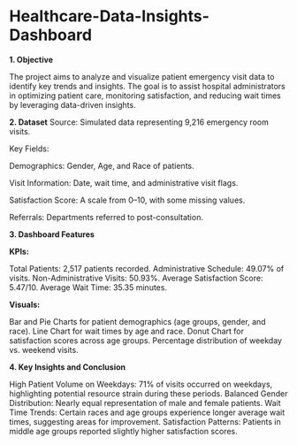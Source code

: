 # Healthcare-Data-Insights-Dashboard

**1. Objective**

The project aims to analyze and visualize patient emergency visit data to identify key trends and insights. The goal is to assist hospital administrators in optimizing patient care, monitoring satisfaction, and reducing wait times by leveraging data-driven insights.

**2. Dataset**
Source: Simulated data representing 9,216 emergency room visits.

Key Fields:

Demographics: Gender, Age, and Race of patients.

Visit Information: Date, wait time, and administrative visit flags.

Satisfaction Score: A scale from 0–10, with some missing values.

Referrals: Departments referred to post-consultation.

**3. Dashboard Features**

**KPIs:**

Total Patients: 2,517 patients recorded.
Administrative Schedule: 49.07% of visits.
Non-Administrative Visits: 50.93%.
Average Satisfaction Score: 5.47/10.
Average Wait Time: 35.35 minutes.

**Visuals:**

Bar and Pie Charts for patient demographics (age groups, gender, and race).
Line Chart for wait times by age and race.
Donut Chart for satisfaction scores across age groups.
Percentage distribution of weekday vs. weekend visits.

**4. Key Insights and Conclusion**

High Patient Volume on Weekdays: 71% of visits occurred on weekdays, highlighting potential resource strain during these periods.
Balanced Gender Distribution: Nearly equal representation of male and female patients.
Wait Time Trends: Certain races and age groups experience longer average wait times, suggesting areas for improvement.
Satisfaction Patterns: Patients in middle age groups reported slightly higher satisfaction scores.

